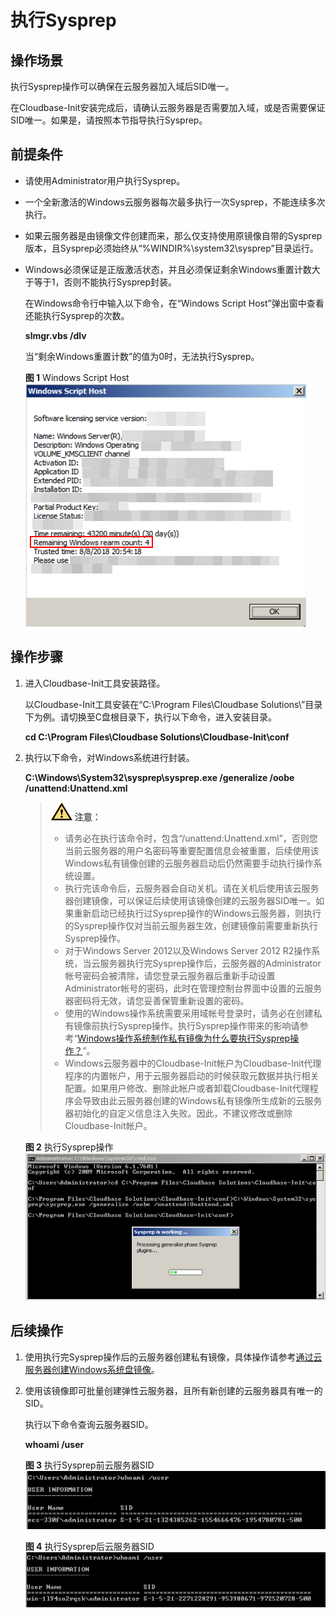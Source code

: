 # 执行Sysprep<a name="ims_01_0403"></a>

## 操作场景<a name="section12143031154614"></a>

执行Sysprep操作可以确保在云服务器加入域后SID唯一。

在Cloudbase-Init安装完成后，请确认云服务器是否需要加入域，或是否需要保证SID唯一。如果是，请按照本节指导执行Sysprep。

## 前提条件<a name="section1180712252202"></a>

-   请使用Administrator用户执行Sysprep。
-   一个全新激活的Windows云服务器每次最多执行一次Sysprep，不能连续多次执行。
-   如果云服务器是由镜像文件创建而来，那么仅支持使用原镜像自带的Sysprep版本，且Sysprep必须始终从“%WINDIR%\\system32\\sysprep”目录运行。
-   Windows必须保证是正版激活状态，并且必须保证剩余Windows重置计数大于等于1，否则不能执行Sysprep封装。

    在Windows命令行中输入以下命令，在“Windows Script Host”弹出窗中查看还能执行Sysprep的次数。

    **slmgr.vbs /dlv**

    当“剩余Windows重置计数”的值为0时，无法执行Sysprep。

    **图 1**  Windows Script Host<a name="fig6211922154010"></a>  
    ![](figures/Windows-Script-Host.png "Windows-Script-Host")


## 操作步骤<a name="section52239395104045"></a>

1.  进入Cloudbase-Init工具安装路径。

    以Cloudbase-Init工具安装在“C:\\Program Files\\Cloudbase Solutions\\”目录下为例。请切换至C盘根目录下，执行以下命令，进入安装目录。

    **cd C:\\Program Files\\Cloudbase Solutions\\Cloudbase-Init\\conf**

2.  执行以下命令，对Windows系统进行封装。

    **C:\\Windows\\System32\\sysprep\\sysprep.exe /generalize /oobe /unattend:Unattend.xml**

    >![](public_sys-resources/icon-caution.gif) **注意：** 
    >-   请务必在执行该命令时，包含“/unattend:Unattend.xml”，否则您当前云服务器的用户名密码等重要配置信息会被重置，后续使用该Windows私有镜像创建的云服务器启动后仍然需要手动执行操作系统设置。
    >-   执行完该命令后，云服务器会自动关机。请在关机后使用该云服务器创建镜像，可以保证后续使用该镜像创建的云服务器SID唯一。如果重新启动已经执行过Sysprep操作的Windows云服务器，则执行的Sysprep操作仅对当前云服务器生效，创建镜像前需要重新执行Sysprep操作。
    >-   对于Windows Server 2012以及Windows Server 2012 R2操作系统，当云服务器执行完Sysprep操作后，云服务器的Administrator帐号密码会被清除，请您登录云服务器后重新手动设置Administrator帐号的密码，此时在管理控制台界面中设置的云服务器密码将无效，请您妥善保管重新设置的密码。
    >-   使用的Windows操作系统需要采用域帐号登录时，请务必在创建私有镜像前执行Sysprep操作。执行Sysprep操作带来的影响请参考“[Windows操作系统制作私有镜像为什么要执行Sysprep操作？](https://support.huaweicloud.com/ims_faq/ims_faq_0024.html)”。
    >-   Windows云服务器中的Cloudbase-Init帐户为Cloudbase-Init代理程序的内置帐户，用于云服务器启动的时候获取元数据并执行相关配置。如果用户修改、删除此帐户或者卸载Cloudbase-Init代理程序会导致由此云服务器创建的Windows私有镜像所生成新的云服务器初始化的自定义信息注入失败。因此，不建议修改或删除Cloudbase-Init帐户。

    **图 2**  执行Sysprep操作<a name="fig6590344163610"></a>  
    ![](figures/执行Sysprep操作.png "执行Sysprep操作")


## 后续操作<a name="section539192915492"></a>

1.  使用执行完Sysprep操作后的云服务器创建私有镜像，具体操作请参考[通过云服务器创建Windows系统盘镜像](通过云服务器创建Windows系统盘镜像.md)。
2.  使用该镜像即可批量创建弹性云服务器，且所有新创建的云服务器具有唯一的SID。

    执行以下命令查询云服务器SID。

    **whoami /user**

    **图 3**  执行Sysprep前云服务器SID<a name="fig1442820462495"></a>  
    ![](figures/执行Sysprep前云服务器SID.png "执行Sysprep前云服务器SID")

    **图 4**  执行Sysprep后云服务器SID<a name="fig1428124614493"></a>  
    ![](figures/执行Sysprep后云服务器SID.png "执行Sysprep后云服务器SID")


